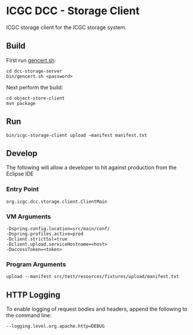 ICGC DCC - Storage Client
===

ICGC storage client for the ICGC storage system. 

Build
---

First run [gencert.sh](../dcc-storage-server/bin/gencert.sh):

```
cd dcc-storage-server
bin/gencert.sh <password>
```

Next perform the build:

```
cd object-store-client
mvn package
```

Run
---

```
bin/icgc-storage-client upload —manifest manifest.txt
```

Develop
---

The following will allow a developer to hit against production from the Eclipse IDE

### Entry Point

```
org.icgc.dcc.storage.client.ClientMain
```

### VM Arguments

```
-Dspring.config.location=src/main/conf/
-Dspring.profiles.active=prod
-Dclient.strictSsl=true
-Dclient.upload.serviceHostname=<host>
-DaccessToken=<token>
```

### Program Arguments

```
upload --manifest src/test/resources/fixtures/upload/manifest.txt
```

HTTP Logging
---

To enable logging of request bodies and headers, append the following to the command line:

`--logging.level.org.apache.http=DEBUG`

